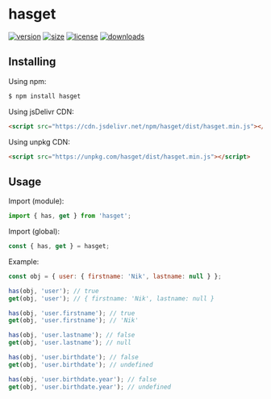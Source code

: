 # hasget
[![version](https://img.shields.io/npm/v/hasget.svg?style=flat-square&logo=npm)](https://npmjs.com/package/hasget)
[![size](https://img.shields.io/bundlephobia/min/hasget.svg?style=flat-square&logo=npm)](https://npmjs.com/package/hasget)
[![license](https://img.shields.io/npm/l/hasget.svg?style=flat-square&logo=npm)](https://npmjs.com/package/hasget)
[![downloads](https://img.shields.io/npm/dm/hasget.svg?style=flat-square&logo=npm)](https://npmjs.com/package/hasget)

## Installing
Using npm:
```bash
$ npm install hasget
```

Using jsDelivr CDN:
```html
<script src="https://cdn.jsdelivr.net/npm/hasget/dist/hasget.min.js"></script>
```

Using unpkg CDN:
```html
<script src="https://unpkg.com/hasget/dist/hasget.min.js"></script>
```

## Usage
Import (module):
```js
import { has, get } from 'hasget';
```

Import (global):
```js
const { has, get } = hasget;
```

Example:
```js
const obj = { user: { firstname: 'Nik', lastname: null } };

has(obj, 'user'); // true
get(obj, 'user'); // { firstname: 'Nik', lastname: null }

has(obj, 'user.firstname'); // true
get(obj, 'user.firstname'); // 'Nik'

has(obj, 'user.lastname'); // false
get(obj, 'user.lastname'); // null

has(obj, 'user.birthdate'); // false
get(obj, 'user.birthdate'); // undefined

has(obj, 'user.birthdate.year'); // false
get(obj, 'user.birthdate.year'); // undefined
```
